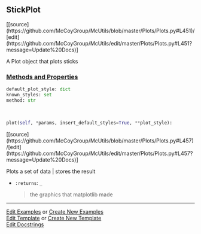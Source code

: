 ## <a id="McUtils.Plots.Plots.StickPlot">StickPlot</a> 
<div class="docs-source-link" markdown="1">
[[source](https://github.com/McCoyGroup/McUtils/blob/master/Plots/Plots.py#L451)/[edit](https://github.com/McCoyGroup/McUtils/edit/master/Plots/Plots.py#L451?message=Update%20Docs)]
</div>

A Plot object that plots sticks

<div class="collapsible-section">
 <div class="collapsible-section collapsible-section-header" markdown="1">
 
### <a class="collapse-link" data-toggle="collapse" href="#methods">Methods and Properties</a> <a class="float-right" data-toggle="collapse" href="#methods"><i class="fa fa-chevron-down"></i></a>

 </div>
 <div class="collapsible-section collapsible-section-body collapse" id="methods" markdown="1">

```python
default_plot_style: dict
known_styles: set
method: str
```
<a id="McUtils.Plots.Plots.StickPlot.plot" class="docs-object-method">&nbsp;</a> 
```python
plot(self, *params, insert_default_styles=True, **plot_style): 
```
<div class="docs-source-link" markdown="1">
[[source](https://github.com/McCoyGroup/McUtils/blob/master/Plots/Plots.py#L457)/[edit](https://github.com/McCoyGroup/McUtils/edit/master/Plots/Plots.py#L457?message=Update%20Docs)]
</div>

Plots a set of data | stores the result
- `:returns`: `_`
    >the graphics that matplotlib made

 </div>
</div>




___

[Edit Examples](https://github.com/McCoyGroup/McUtils/edit/gh-pages/ci/examples/McUtils/Plots/Plots/StickPlot.md) or 
[Create New Examples](https://github.com/McCoyGroup/McUtils/new/gh-pages/?filename=ci/examples/McUtils/Plots/Plots/StickPlot.md) <br/>
[Edit Template](https://github.com/McCoyGroup/McUtils/edit/gh-pages/ci/docs/McUtils/Plots/Plots/StickPlot.md) or 
[Create New Template](https://github.com/McCoyGroup/McUtils/new/gh-pages/?filename=ci/docs/templates/McUtils/Plots/Plots/StickPlot.md) <br/>
[Edit Docstrings](https://github.com/McCoyGroup/McUtils/edit/master/Plots/Plots.py#L451?message=Update%20Docs)
